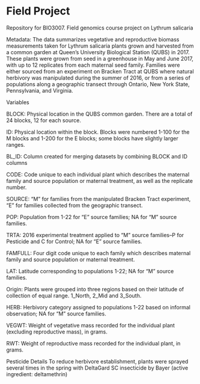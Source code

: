 # Field Project
Repository for BIO3007. Field genomics course project on Lythrum salicaria

Metadata:
The data summarizes vegetative and reproductive biomass measurements taken for Lythrum salicaria plants grown and harvested from a common garden at Queen’s University Biological Station (QUBS) in 2017. These plants were grown from seed in a greenhouse in May and June 2017, with up to 12 replicates from each maternal seed family. Families were either sourced from an experiment on Bracken Tract at QUBS where natural herbivory was manipulated during the summer of 2016, or from a series of populations along a geographic transect through Ontario, New York State, Pennsylvania, and Virginia.

Variables

BLOCK: Physical location in the QUBS common garden. There are a total of 24 blocks, 12 for each source.

ID: Physical location within the block. Blocks were numbered 1-100 for the M blocks and 1-200 for the E blocks; some blocks have slightly larger ranges.

BL_ID: Column created for merging datasets by combining BLOCK and ID columns

CODE: Code unique to each individual plant which describes the maternal family and source population or maternal treatment, as well as the replicate number.

SOURCE: “M” for families from the manipulated Bracken Tract experiment, “E” for families collected from the geographic transect.

POP: Population from 1-22 for “E” source families; NA for “M” source families.

TRTA: 2016 experimental treatment applied to “M” source families–P for Pesticide and C for Control; NA for “E” source families.

FAMFULL: Four digit code unique to each family which describes maternal family and source population or maternal treatment.

LAT: Latitude corresponding to populations 1-22; NA for “M” source families.

Origin: Plants were grouped into three regions based on their latitude of collection of equal range. 1_North, 2_Mid and 3_South.

HERB: Herbivory category assigned to populations 1-22 based on informal observation; NA for “M” source families.

VEGWT: Weight of vegetative mass recorded for the individual plant (excluding reproductive mass), in grams.

RWT: Weight of reproductive mass recorded for the individual plant, in grams.

Pesticide Details
To reduce herbivore establishment, plants were sprayed several times in the spring with DeltaGard SC insecticide by Bayer (active ingredient: deltamethrin)
